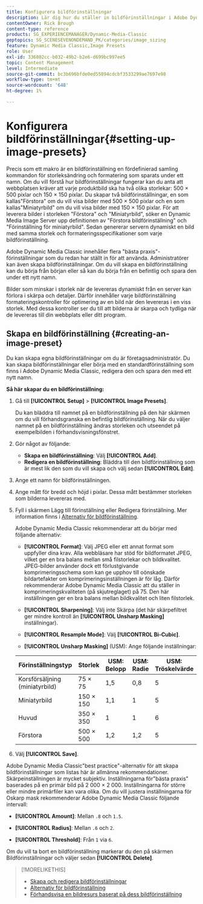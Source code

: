 ```yaml
---
title: Konfigurera bildförinställningar
description: Lär dig hur du ställer in bildförinställningar i Adobe Dynamic Media Classic.
contentOwner: Rick Brough
content-type: reference
products: SG_EXPERIENCEMANAGER/Dynamic-Media-Classic
geptopics: SG_SCENESEVENONDEMAND_PK/categories/image_sizing
feature: Dynamic Media Classic,Image Presets
role: User
exl-id: 336802cc-b032-49b2-b2e6-d699bc997ee5
topic: Content Management
level: Intermediate
source-git-commit: bc3b696bfde0ed55894cdcbf3533299ae7697e98
workflow-type: tm+mt
source-wordcount: '648'
ht-degree: 1%

---
```


# Konfigurera bildförinställningar{#setting-up-image-presets}

Precis som ett makro är en bildförinställning en fördefinierad samling kommandon för storleksändring och formatering som sparats under ett namn. Om du vill förstå hur bildförinställningar fungerar kan du anta att webbplatsen kräver att varje produktbild ska ha två olika storlekar: 500 × 500 pixlar och 150 × 150 pixlar. Du skapar två bildförinställningar, en som kallas&quot;Förstora&quot; om du vill visa bilder med 500 × 500 pixlar och en som kallas&quot;Miniatyrbild&quot; om du vill visa bilder med 150 × 150 pixlar. För att leverera bilder i storleken &quot;Förstora&quot; och &quot;Miniatyrbild&quot;, söker en Dynamic Media Image Server upp definitionen av &quot;Förstora bildförinställning&quot; och &quot;Förinställning för miniatyrbild&quot;. Sedan genererar servern dynamiskt en bild med samma storlek och formateringsspecifikationer som varje bildförinställning.

Adobe Dynamic Media Classic innehåller flera &quot;bästa praxis&quot;-förinställningar som du redan har ställt in för att använda. Administratörer kan även skapa bildförinställningar. Om du vill skapa en bildförinställning kan du börja från början eller så kan du börja från en befintlig och spara den under ett nytt namn.

Bilder som minskar i storlek när de levereras dynamiskt från en server kan förlora i skärpa och detaljer. Därför innehåller varje bildförinställning formateringskontroller för optimering av en bild när den levereras i en viss storlek. Med dessa kontroller ser du till att bilderna är skarpa och tydliga när de levereras till din webbplats eller ditt program.

## Skapa en bildförinställning {#creating-an-image-preset}

Du kan skapa egna bildförinställningar om du är företagsadministratör. Du kan skapa bildförinställningar eller börja med en standardförinställning som finns i Adobe Dynamic Media Classic, redigera den och spara den med ett nytt namn.

**Så här skapar du en bildförinställning:**

1. Gå till **[!UICONTROL Setup]** > **[!UICONTROL Image Presets]**.

   Du kan bläddra till namnet på en bildförinställning på den här skärmen om du vill förhandsgranska en befintlig bildförinställning. När du väljer namnet på en bildförinställning ändras storleken och utseendet på exempelbilden i förhandsvisningsfönstret.

1. Gör något av följande:

   * **Skapa en bildförinställning**: Välj **[!UICONTROL Add]**.
   * **Redigera en bildförinställning**: Bläddra till den bildförinställning som är mest lik den som du vill skapa och välj sedan **[!UICONTROL Edit]**.

1. Ange ett namn för bildförinställningen.
1. Ange mått för bredd och höjd i pixlar. Dessa mått bestämmer storleken som bilderna levereras med.
1. Fyll i skärmen Lägg till förinställning eller Redigera förinställning. Mer information finns i [Alternativ för bildförinställning](application-setup.md#image_preset_options).

   Adobe Dynamic Media Classic rekommenderar att du börjar med följande alternativ:

   * **[!UICONTROL Format]**: Välj JPEG eller ett annat format som uppfyller dina krav. Alla webbläsare har stöd för bildformatet JPEG, vilket ger en bra balans mellan små filstorlekar och bildkvalitet. JPEG-bilder använder dock ett förlustgivande komprimeringsschema som kan ge upphov till oönskade bildartefakter om komprimeringsinställningen är för låg. Därför rekommenderar Adobe Dynamic Media Classic att du ställer in komprimeringskvaliteten (på skjutreglaget) på 75. Den här inställningen ger en bra balans mellan bildkvalitet och liten filstorlek.

   * **[!UICONTROL Sharpening]**: Välj inte Skärpa (det här skärpefiltret ger mindre kontroll än **[!UICONTROL Unsharp Masking]** inställningar).

   * **[!UICONTROL Resample Mode]**: Välj **[!UICONTROL Bi-Cubic]**.

   * **[!UICONTROL Unsharp Masking]** (USM): Ange följande inställningar:

   | Förinställningstyp | Storlek | USM: Belopp | USM: Radie | USM: Tröskelvärde |
   | --- | --- | --- | --- | --- |
   | Korsförsäljning (miniatyrbild) | 75 × 75 | 1,5 | 0,8 | 5 |
   | Miniatyrbild | 150 × 150 | 1,1 | 1 | 5 |
   | Huvud | 350 × 350 | 1 | 1 | 6 |
   | Förstora | 500 × 500 | 1,2 | 1,2 | 5 |

1. Välj **[!UICONTROL Save]**.

Adobe Dynamic Media Classic&quot;best practice&quot;-alternativ för att skapa bildförinställningar som listas här är allmänna rekommendationer. Skärpeinställningen är mycket subjektiv. Inställningarna för&quot;bästa praxis&quot; baserades på en primär bild på 2 000 × 2 000. Inställningarna för större eller mindre primärfiler kan vara olika. Om du vill justera inställningarna för Oskarp mask rekommenderar Adobe Dynamic Media Classic följande intervall:

* **[!UICONTROL Amount]**: Mellan `.8` och `1.5`.

* **[!UICONTROL Radius]**: Mellan `.6` och `2`.

* **[!UICONTROL Threshold]**: Från `1` via `6`.

Om du vill ta bort en bildförinställning markerar du den på skärmen Bildförinställningar och väljer sedan **[!UICONTROL Delete]**.

>[!MORELIKETHIS]
>
>* [Skapa och redigera bildförinställningar](application-setup.md#creating_and_editing_image_presets)
>* [Alternativ för bildförinställning](application-setup.md#image_preset_options)
>* [Förhandsvisa en bildresurs baserat på dess bildförinställning](previewing-asset.md#previewing_an_image_asset_based_on_its_image_preset)
